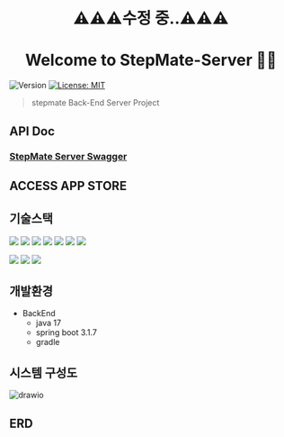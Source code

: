 <h1 align="center">⚠⚠⚠수정 중..⚠⚠⚠</h1>
<h1 align="center">Welcome to StepMate-Server 🏃‍♂️</h1>
<p>
  <img alt="Version" src="https://img.shields.io/badge/version-1.0.0-blue.svg?cacheSeconds=2592000" />
  <a href="https://github.com/wupitch/wupitch-server/blob/main/LICENSE" target="_blank">
    <img alt="License: MIT" src="https://img.shields.io/github/license/wupitch/wupitch-server" />
  </a>
</p>  

> stepmate Back-End Server Project

## API Doc
  ### [StepMate Server Swagger](http://stepmate.shop/swagger-ui/index.html)    

## ACCESS APP STORE

## 기술스택

<p>
  <img src="https://img.shields.io/badge/SpringBoot-6DB33F?style=flat-square&logo=Spring Boot&logoColor=white"/>
  <img src="https://img.shields.io/badge/SpringSecurity-6DB33F?style=flat-square&logo=Spring Security&logoColor=white"/>
  <img src="https://img.shields.io/badge/JPA-red?style=flat-square"/>
  <img src="https://img.shields.io/badge/MySQL-4479A1?style=flat-square&logo=MySQL&logoColor=white"/>
  <img src="https://img.shields.io/badge/JWT-black?style=flat-square"/>
  <img src="https://img.shields.io/badge/Redis-DC382D?style=flat-square&logo=Redis&logoColor=white"/>
  <img src="https://img.shields.io/badge/Thymeleaf-005F0F?style=flat-square&logo=Thymeleaf&logoColor=white"/>
</p>
<p>
  <img src="https://img.shields.io/badge/AWS-FF9900?style=flat-square&logo=Amazon EC2&logoColor=white"/>
  <img src="https://img.shields.io/badge/Nginx-009639?style=flat-square&logo=NGINX&logoColor=white"/>
  <img src="https://img.shields.io/badge/Docker-2496ED?style=flat-square&logo=Docker&logoColor=white"/>
</p>

## 개발환경
- BackEnd
  - java 17
  - spring boot 3.1.7
  - gradle
 
## 시스템 구성도

![drawio](..%2F%EC%8B%9C%EC%8A%A4%ED%85%9C%20%EA%B5%AC%EC%84%B1%EB%8F%84.drawio%20%281%29.png)

## ERD
